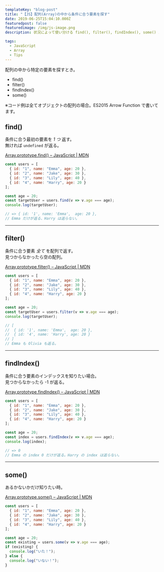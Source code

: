 ```yaml
---
templateKey: "blog-post"
title: "【JS】配列(Array)の中から条件に合う要素を探す"
date: 2019-06-25T15:04:10.000Z
featuredpost: false
featuredimage: /img/js-image.png
description: 状況によって使い分ける find(), filter(), findIndex(), some() メソッドについて。

tags:
  - JavaScript
  - Array
  - Tips
---
```


配列の中から特定の要素を探すとき。

- find()
- filter()
- findIndex()
- some()

※コード例は全てオブジェクトの配列の場合。ES2015 Arrow Function で書いてます。

## find()

条件に合う最初の要素を _1 つ_ 返す。  
無ければ `undefined` が返る。

[Array.prototype.find() – JavaScript | MDN](https://developer.mozilla.org/en-US/docs/Web/JavaScript/Reference/Global_Objects/Array/find)

```javascript
const users = [
  { id: "1", name: "Emma", age: 20 },
  { id: "2", name: "Jake", age: 30 },
  { id: "3", name: "Lily", age: 40 },
  { id: "4", name: "Harry", age: 20 }
];

const age = 20;
const targetUser = users.find(v => v.age === age);
console.log(targetUser);

// => { id: '1', name: 'Emma',  age: 20 },
// Emma だけが返る、Harry は返らない。
```

---

## filter()

条件に合う要素 _全て_ を配列で返す。  
見つからなかったら空の配列。

[Array.prototype.filter() – JavaScript | MDN](https://developer.mozilla.org/en-US/docs/Web/JavaScript/Reference/Global_Objects/Array/filter)

```javascript
const users = [
  { id: "1", name: "Emma", age: 20 },
  { id: "2", name: "Jake", age: 30 },
  { id: "3", name: "Lily", age: 40 },
  { id: "4", name: "Harry", age: 20 }
];

const age = 20;
const targetUser = users.filter(v => v.age === age);
console.log(targetUser);

// [
//  { id: '1', name: 'Emma',  age: 20 },
//  { id: '4', name: 'Harry', age: 20 }
// ]
// Emma も Olivia も返る。
```

---

## findIndex()

条件に合う要素のインデックスを知りたい場合。  
見つからなかったら -1 が返る。

[Array.prototype.findIndex() – JavaScript | MDN](https://developer.mozilla.org/en-US/docs/Web/JavaScript/Reference/Global_Objects/Array/findIndex)

```javascript
const users = [
  { id: "1", name: "Emma", age: 20 },
  { id: "2", name: "Jake", age: 30 },
  { id: "3", name: "Lily", age: 40 },
  { id: "4", name: "Harry", age: 20 }
];

const age = 20;
const index = users.findIndex(v => v.age === age);
console.log(index);

// => 0
// Emma の index 0 だけが返る。Harry の index は返らない。
```

---

## some()

あるかないかだけ知りたい時。

[Array.prototype.some() – JavaScript | MDN](https://developer.mozilla.org/en-US/docs/Web/JavaScript/Reference/Global_Objects/Array/some)

```javascript
const users = [
  { id: "1", name: "Emma", age: 20 },
  { id: "2", name: "Jake", age: 30 },
  { id: "3", name: "Lily", age: 40 },
  { id: "4", name: "Harry", age: 20 }
];

const age = 20;
const existing = users.some(v => v.age === age);
if (existing) {
  console.log("いた！");
} else {
  console.log("いない！");
}
```
